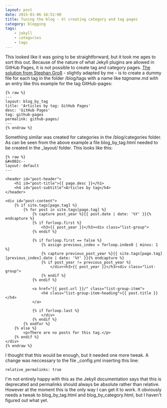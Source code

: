```yaml
---
layout: post
date: 2015-01-06 16:52:00
title: Tuning the blog - 4) creating category and tag pages
category: blogging
tags: 
    - jekyll
    - categories
    - tags
---
```

 
This looked like it was going to be straightforward, but it took me ages to sort this out.   Because of the nature of what Jekyll plugins are allowed in GitHub Pages, it is not possible to create tag and category pages.  [The solution from Stephan Groß](http://www.minddust.com/post/tags-and-categories-on-github-pages/) - slightly adapted by me - is to create a dummy file for each tag in the folder /blog/tags with a name like *tagname*.md with an entry like this example for the tag GitHub-pages:

<div></div>  

    {% raw %}
    ---
    layout: blog_by_tag
    title: 'Articles by tag: GitHub Pages'
    desc: 'GitHub Pages'
    tag: github-pages
    permalink: github-pages/
    ---
    {% endraw %}


Something similar was created for categories in the /blog/categories folder.  As can be seen from the above example a file blog_by_tag.html needed to be created in the _layout/ folder.  This looks like this:

<div></div>

    {% raw %}
    &#x002c--
    layout: default
    ---
    
    <header id="post-header">
        <h1 id="post-title">{{ page.desc }}</h1>
        <h4 id="post-subtitle">Articles by tag</h4>
    </header>
    
    <div id="post-content">
        {% if site.tags[page.tag] %}
            {% for post in site.tags[page.tag] %}
                {% capture post_year %}{{ post.date | date: '%Y' }}{% endcapture %}
                {% if forloop.first %}
                    <h3>{{ post_year }}</h3><div class="list-group">
                {% endif %}
			    
                {% if forloop.first == false %}
                    {% assign previous_index = forloop.index0 | minus: 1 %}
                    {% capture previous_post_year %}{{ site.tags[page.tag][previous_index].date | date: '%Y' }}{% endcapture %}
                    {% if post_year != previous_post_year %}
                        </div><h3>{{ post_year }}</h3><div class="list-group">
                    {% endif %}
                {% endif %}
			    
                <a href="{{ post.url }}/" class="list-group-item">
                    <h4 class="list-group-item-heading">{{ post.title }}</h4>
                </a>
    
                {% if forloop.last %}
                    </div>
                {% endif %}
            {% endfor %}
        {% else %}
            <p>There are no posts for this tag.</p>
        {% endif %}
    </div>
    {% endraw %}
    

I thought that this would be enough, but it needed one more tweak.  A change was neccessary to the file _config.yml inserting this line:

    relative_permalinks: true
    
I'm not entirely happy with this as the Jekyll documentation says that this is deprecated and permalinks should always be absolute rather than relative.  However at the moment this is the only way I can get it to work.  It obviously needs a tweak to blog_by_tag.html and blog_by_category.html, but I haven't figured out what yet.

